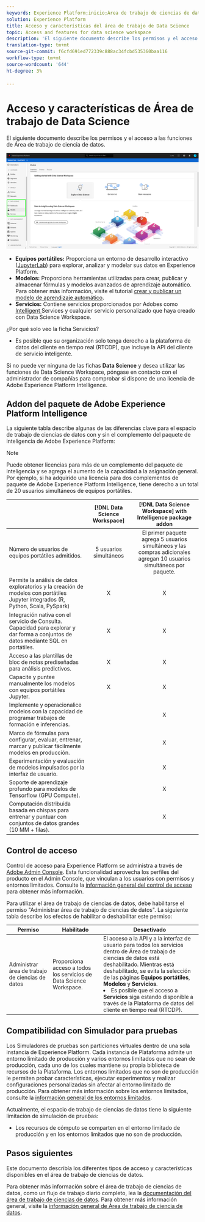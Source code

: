 ```yaml
---
keywords: Experience Platform;inicio;Área de trabajo de ciencias de datos;temas populares;control de acceso;zona de pruebas;paquete de inteligencia;características de dsw;acceso dsw;Adobe Experience Platform Intelligence;inteligencia;paquete de inteligencia de aplicaciones
solution: Experience Platform
title: Acceso y características del área de trabajo de Data Science
topic: Access and features for data science workspace
description: 'El siguiente documento describe los permisos y el acceso a las funciones de Área de trabajo de ciencia de datos. '
translation-type: tm+mt
source-git-commit: f6cfd691ed772339c888ac34fcbd535360baa116
workflow-type: tm+mt
source-wordcount: '644'
ht-degree: 3%

---
```



# Acceso y características de Área de trabajo de Data Science

El siguiente documento describe los permisos y el acceso a las funciones de Área de trabajo de ciencia de datos.

![Fichas DSW](./images/access/platform-tabs.png)

- **Equipos portátiles:** Proporciona un entorno de desarrollo interactivo ([JupyterLab](./jupyterlab/overview.md)) para explorar, analizar y modelar sus datos en Experience Platform.
- **Modelos:** Proporciona herramientas utilizadas para crear, publicar y almacenar fórmulas y modelos avanzados de aprendizaje automático. Para obtener más información, visite el tutorial [crear y publicar un modelo de aprendizaje automático](./models-recipes/create-publish-model.md).
- **Servicios:** Contiene servicios proporcionados por Adobes como  [Intelligent ](../intelligent-services/home.md) Services y cualquier servicio personalizado que haya creado con Data Science Workspace.

¿Por qué solo veo la ficha Servicios?

- Es posible que su organización solo tenga derecho a la plataforma de datos del cliente en tiempo real (RTCDP), que incluye la API del cliente de servicio inteligente.

Si no puede ver ninguna de las fichas **Data Science** y desea utilizar las funciones de Data Science Workspace, póngase en contacto con el administrador de compañías para comprobar si dispone de una licencia de Adobe Experience Platform Intelligence.

## Addon del paquete de Adobe Experience Platform Intelligence

La siguiente tabla describe algunas de las diferencias clave para el espacio de trabajo de ciencias de datos con y sin el complemento del paquete de inteligencia de Adobe Experience Platform:

>[!NOTE]
>
>Puede obtener licencias para más de un complemento del paquete de inteligencia y se agrega el aumento de la capacidad a la asignación general. Por ejemplo, si ha adquirido una licencia para dos complementos de paquete de Adobe Experience Platform Intelligence, tiene derecho a un total de 20 usuarios simultáneos de equipos portátiles.

|  | [!DNL Data Science Workspace] | [!DNL Data Science Workspace] with Intelligence package addon |
| --- | :---: | :---: |
| Número de usuarios de equipos portátiles admitidos. | 5 usuarios simultáneos | El primer paquete agrega 5 usuarios simultáneos y las compras adicionales agregan 10 usuarios simultáneos por paquete. |
| Permite la análisis de datos exploratorios y la creación de modelos con portátiles Jupyter integrados (R, Python, Scala, PySpark) | X | X |
| Integración nativa con el servicio de Consulta. Capacidad para explorar y dar forma a conjuntos de datos mediante SQL en portátiles. | X | X |
| Acceso a las plantillas de bloc de notas prediseñadas para análisis predictivos. | X | X |
| Capacite y puntee manualmente los modelos con equipos portátiles Jupyter. | X | X |
| Implemente y operacionalice modelos con la capacidad de programar trabajos de formación e inferencias. |  | X |
| Marco de fórmulas para configurar, evaluar, entrenar, marcar y publicar fácilmente modelos en producción. |  | X |
| Experimentación y evaluación de modelos impulsados por la interfaz de usuario. |  | X |
| Soporte de aprendizaje profundo para modelos de Tensorflow (GPU Compute). |  | X |
| Computación distribuida basada en chispas para entrenar y puntuar con conjuntos de datos grandes (10 MM + filas). |  | X |

## Control de acceso

Control de acceso para Experience Platform se administra a través de [Adobe Admin Console](https://adminconsole.adobe.com). Esta funcionalidad aprovecha los perfiles del producto en el Admin Console, que vinculan a los usuarios con permisos y entornos limitados. Consulte la [información general del control de acceso](../access-control/home.md) para obtener más información.

Para utilizar el área de trabajo de ciencias de datos, debe habilitarse el permiso &quot;Administrar área de trabajo de ciencias de datos&quot;. La siguiente tabla describe los efectos de habilitar o deshabilitar este permiso:

| Permiso | Habilitado | Desactivado |
|---|---|---|
| Administrar área de trabajo de ciencias de datos | Proporciona acceso a todos los servicios de Data Science Workspace. | El acceso a la API y a la interfaz de usuario para todos los servicios dentro de Área de trabajo de ciencias de datos está deshabilitado. Mientras está deshabilitado, se evita la selección de las páginas **Equipos portátiles**, **Modelos** y **Servicios**. <li>Es posible que el acceso a **Servicios** siga estando disponible a través de la Plataforma de datos del cliente en tiempo real (RTCDP).</li> |

## Compatibilidad con Simulador para pruebas

Los Simuladores de pruebas son particiones virtuales dentro de una sola instancia de Experience Platform. Cada instancia de Plataforma admite un entorno limitado de producción y varios entornos limitados que no sean de producción, cada uno de los cuales mantiene su propia biblioteca de recursos de la Plataforma. Los entornos limitados que no son de producción le permiten probar características, ejecutar experimentos y realizar configuraciones personalizadas sin afectar al entorno limitado de producción. Para obtener más información sobre los entornos limitados, consulte la [información general de los entornos limitados](../sandboxes/home.md).

Actualmente, el espacio de trabajo de ciencias de datos tiene la siguiente limitación de simulación de pruebas:

- Los recursos de cómputo se comparten en el entorno limitado de producción y en los entornos limitados que no son de producción.

## Pasos siguientes

Este documento describía los diferentes tipos de acceso y características disponibles en el área de trabajo de ciencias de datos.

Para obtener más información sobre el área de trabajo de ciencias de datos, como un flujo de trabajo diario completo, lea la [documentación del área de trabajo de ciencias de datos](./walkthrough.md). Para obtener más información general, visite la [información general de Área de trabajo de ciencia de datos](./home.md).
